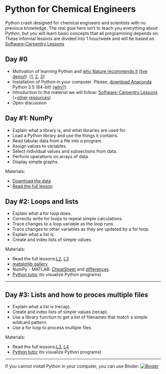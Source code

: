 # Python for Chemical Engineers
Python crash designed for chemical engineers and scientists with no previous knowledge. The real goal here isn’t to teach you everything about Python, but you will learn basic concepts that all programming depends on. These informal lessons are divided into 1 hour/week and will be based on [Software-Carpentry Lessons](http://software-carpentry.org/lessons.html)

## Day #0
* Motivation of learning Python and [why Nature recommends it](http://www.nature.com/news/programming-pick-up-python-1.16833) ([live demo!](http://www.nature.com/news/ipython-interactive-demo-7.21492)). [[1](https://speakerdeck.com/fperez/ipython-and-project-jupyter-a-language-independent-architecture-for-open-computing-and-data-science), [2](http://www.slideshare.net/teoliphant/python-as-the-zen-of-data-science), [3](http://nbviewer.ipython.org/github/fperez/pycon2014-keynote/blob/master/Index.ipynb)]
* Installation of Python in your computer. Please, [download Anaconda](https://www.continuum.io/downloads) Python 3.5 (64-bit) [(why?)](http://www.slideshare.net/continuumio/distributed-computing-on-your-cluster-with-anaconda-webinar-2015)
* Introduction to the material we will follow: [Software-Carpentry Lessons](http://software-carpentry.org/lessons.html) (+[other](https://github.com/ipython/ipython/wiki/A-gallery-of-interesting-IPython-Notebooks) [resources](https://automatetheboringstuff.com/))
* Open discussion


## Day #1: NumPy 
 *   Explain what a library is, and what libraries are used for.
 *   Load a Python library and use the things it contains.
 *   Read tabular data from a file into a program.
 *   Assign values to variables.
 *   Select individual values and subsections from data.
 *   Perform operations on arrays of data.
 *   Display simple graphs.
 
Materials:
- [Download the data](http://swcarpentry.github.io/python-novice-inflammation/python-novice-inflammation-data.zip)
- [Read the full lesson](http://swcarpentry.github.io/python-novice-inflammation/01-numpy.html)

## Day #2: Loops and lists 
 *   Explain what a for loop does.
 *   Correctly write for loops to repeat simple calculations.
 *   Trace changes to a loop variable as the loop runs.
 *   Trace changes to other variables as they are updated by a for loop.
 *   Explain what a list is.
 *   Create and index lists of simple values.

Materials:
- Read the full lessons:[L2](http://swcarpentry.github.io/python-novice-inflammation/02-loop.html), [L3](http://swcarpentry.github.io/python-novice-inflammation/03-lists.html)
- [matplotlib gallery](http://matplotlib.org/gallery.html)
- NumPy - MATLAB: [CheatSheet](http://sebastianraschka.com/Articles/2014_matlab_vs_numpy.html) and [differences](https://docs.scipy.org/doc/numpy-dev/user/numpy-for-matlab-users.html).
- [Python tutor](http://www.pythontutor.com/) (to visualize Python programs)
 ***

## Day #3: Lists and how to proces multiple files
 *   Explain what a list is (recap).
 *   Create and index lists of simple values (recap).
 *   Use a library function to get a list of filenames that match a simple wildcard pattern.
 *   Use a for loop to process multiple files.
 
Materials:
- Read the full lessons:[L3](http://swcarpentry.github.io/python-novice-inflammation/03-lists.html), [L4](http://swcarpentry.github.io/python-novice-inflammation/04-files.html)
- [Python tutor](http://www.pythontutor.com/) (to visualize Python programs)
 ***
 
 If you cannot install Python in your computer, you can use Binder:
 [![Binder](http://mybinder.org/badge.svg)](http://mybinder.org/repo/CAChemE/Python-Chemical-Engineers)
 
